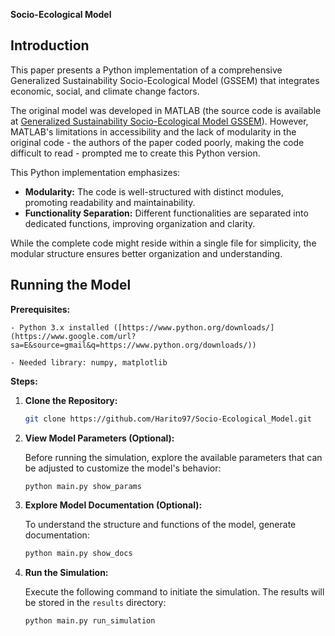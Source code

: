 **Socio-Ecological Model**

## Introduction

This paper presents a Python implementation of a comprehensive Generalized Sustainability Socio-Ecological Model (GSSEM) that integrates economic, social, and climate change factors.

The original model was developed in MATLAB (the source code is available at [Generalized Sustainability Socio-Ecological Model GSSEM](https://github.com/TenochRdz/-Generalized-Sustainability-Socio-Ecological-Model-GSSEM-)). However, MATLAB's limitations in accessibility and the lack of modularity in the original code - the authors of the paper coded poorly, making the code difficult to read - prompted me to create this Python version.

This Python implementation emphasizes:

  - **Modularity:** The code is well-structured with distinct modules, promoting readability and maintainability.
  - **Functionality Separation:** Different functionalities are separated into dedicated functions, improving organization and clarity.

While the complete code might reside within a single file for simplicity, the modular structure ensures better organization and understanding.

## Running the Model

**Prerequisites:**

    - Python 3.x installed ([https://www.python.org/downloads/](https://www.google.com/url?sa=E&source=gmail&q=https://www.python.org/downloads/))

    - Needed library: numpy, matplotlib
  
**Steps:**

1.  **Clone the Repository:**

    ```bash
    git clone https://github.com/Harito97/Socio-Ecological_Model.git
    ```

2.  **View Model Parameters (Optional):**

    Before running the simulation, explore the available parameters that can be adjusted to customize the model's behavior:

    ```bash
    python main.py show_params
    ```

3.  **Explore Model Documentation (Optional):**

    To understand the structure and functions of the model, generate documentation:

    ```bash
    python main.py show_docs
    ```

4.  **Run the Simulation:**

    Execute the following command to initiate the simulation. The results will be stored in the `results` directory:

    ```bash
    python main.py run_simulation
    ```
